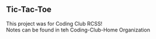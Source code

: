 ## Tic-Tac-Toe

This project was for Coding Club RCSS! <br/>
Notes can be found in teh Coding-Club-Home Organization 


